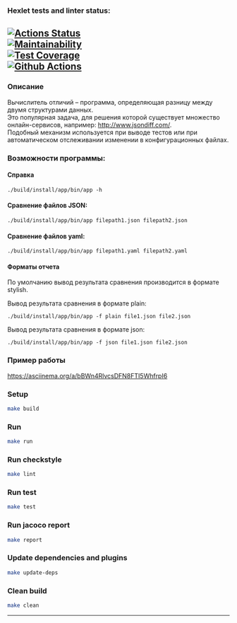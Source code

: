 ### Hexlet tests and linter status:
[![Actions Status](https://github.com/sergeinov/java-project-71/workflows/hexlet-check/badge.svg)](https://github.com/sergeinov/java-project-71/actions) <br>
[![Maintainability](https://api.codeclimate.com/v1/badges/8bda04939d49c6823e8f/maintainability)](https://codeclimate.com/github/sergeinov/java-project-71/maintainability) <br>
[![Test Coverage](https://api.codeclimate.com/v1/badges/8bda04939d49c6823e8f/test_coverage)](https://codeclimate.com/github/sergeinov/java-project-71/test_coverage) <br>
[![Github Actions](https://github.com/sergeinov/java-project-71/actions/workflows/my_workflow.yml/badge.svg)](https://github.com/sergeinov/java-project-71actions/workflows/my_workflow.yml) <br>
---
### Описание
Вычислитель отличий – программа, определяющая разницу между двумя структурами данных.  
Это популярная задача, для решения которой существует множество онлайн-сервисов, например: http://www.jsondiff.com/.  
Подобный механизм используется при выводе тестов или при автоматическом отслеживании изменении в конфигурационных файлах.

### Возможности программы:
#### Справка

    ./build/install/app/bin/app -h

#### Сравнение файлов JSON:

    ./build/install/app/bin/app filepath1.json filepath2.json

#### Сравнение файлов yaml:

    ./build/install/app/bin/app filepath1.yaml filepath2.yaml

#### Форматы отчета

По умолчанию вывод результата сравнения производится в формате stylish.

Вывод результата сравнения в формате plain:

    ./build/install/app/bin/app -f plain file1.json file2.json

Вывод результата сравнения в формате json:

    ./build/install/app/bin/app -f json file1.json file2.json

### Пример работы
https://asciinema.org/a/bBWn4RlvcsDFN8FTI5WhfrpI6

### Setup
```sh
make build
```

### Run
```sh
make run
```

### Run checkstyle
```sh
make lint
```

### Run test
```sh
make test
```

### Run jacoco report
```sh
make report
```

### Update dependencies and plugins
```sh
make update-deps
```

### Clean build
```sh
make clean
```

---